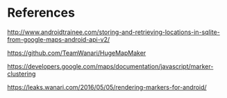 # References
http://www.androidtrainee.com/storing-and-retrieving-locations-in-sqlite-from-google-maps-android-api-v2/

https://github.com/TeamWanari/HugeMapMaker

https://developers.google.com/maps/documentation/javascript/marker-clustering

https://leaks.wanari.com/2016/05/05/rendering-markers-for-android/
